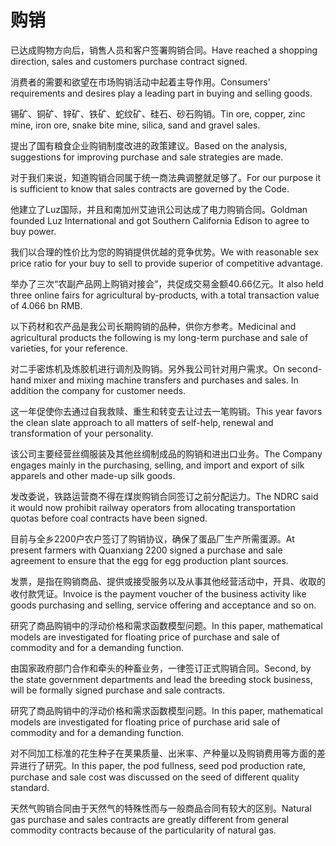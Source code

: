 # 购销

<p><span class="chinese">已达成购物方向后，销售人员和客户签署购销合同。</span><span class="english">Have reached a shopping direction, sales and customers purchase contract signed.</span></p>

<p><span class="chinese">消费者的需要和欲望在市场购销活动中起着主导作用。</span><span class="english">Consumers' requirements and desires play a leading part in buying and selling goods.</span></p>

<p><span class="chinese">锡矿、铜矿、锌矿、铁矿、蛇纹矿、硅石、砂石购销。</span><span class="english">Tin ore, copper, zinc mine, iron ore, snake bite mine, silica, sand and gravel sales.</span></p>

<p><span class="chinese">提出了国有粮食企业购销制度改进的政策建议。</span><span class="english">Based on the analysis, suggestions for improving purchase and sale strategies are made.</span></p>

<p><span class="chinese">对于我们来说，知道购销合同属于统一商法典调整就足够了。</span><span class="english">For our purpose it is sufficient to know that sales contracts are governed by the Code.</span></p>

<p><span class="chinese">他建立了Luz国际，并且和南加州艾迪讯公司达成了电力购销合同。</span><span class="english">Goldman founded Luz International and got Southern California Edison to agree to buy power.</span></p>

<p><span class="chinese">我们以合理的性价比为您的购销提供优越的竞争优势。</span><span class="english">We with reasonable sex price ratio for your buy to sell to provide superior of competitive advantage.</span></p>

<p><span class="chinese">举办了三次“农副产品网上购销对接会”，共促成交易金额40.66亿元。</span><span class="english">It also held three online fairs for agricultural by-products, with a total transaction value of 4.066 bn RMB.</span></p>

<p><span class="chinese">以下药材和农产品是我公司长期购销的品种，供你方参考。</span><span class="english">Medicinal and agricultural products the following is my long-term purchase and sale of varieties, for your reference.</span></p>

<p><span class="chinese">对二手密炼机及炼胶机进行调剂及购销。另外我公司针对用户需求。</span><span class="english">On second-hand mixer and mixing machine transfers and purchases and sales. In addition the company for customer needs.</span></p>

<p><span class="chinese">这一年促使你去通过自我救赎、重生和转变去让过去一笔购销。</span><span class="english">This year favors the clean slate approach to all matters of self-help, renewal and transformation of your personality.</span></p>

<p><span class="chinese">该公司主要经营丝绸服装及其他丝绸制成品的购销和进出口业务。</span><span class="english">The Company engages mainly in the purchasing, selling, and import and export of silk apparels and other made-up silk goods.</span></p>

<p><span class="chinese">发改委说，铁路运营商不得在煤炭购销合同签订之前分配运力。</span><span class="english">The NDRC said it would now prohibit railway operators from allocating transportation quotas before coal contracts have been signed.</span></p>

<p><span class="chinese">目前与全乡2200户农户签订了购销协议，确保了蛋品厂生产所需蛋源。</span><span class="english">At present farmers with Quanxiang 2200 signed a purchase and sale agreement to ensure that the egg for egg production plant sources.</span></p>

<p><span class="chinese">发票，是指在购销商品、提供或接受服务以及从事其他经营活动中，开具、收取的收付款凭证。</span><span class="english">Invoice is the payment voucher of the business activity like goods purchasing and selling, service offering and acceptance and so on.</span></p>

<p><span class="chinese">研究了商品购销中的浮动价格和需求函数模型问题。</span><span class="english">In this paper, mathematical models are investigated for floating price of purchase and sale of commodity and for a demanding function.</span></p>

<p><span class="chinese">由国家政府部门合作和牵头的种畜业务，一律签订正式购销合同。</span><span class="english">Second, by the state government departments and lead the breeding stock business, will be formally signed purchase and sale contracts.</span></p>

<p><span class="chinese">研究了商品购销中的浮动价格和需求函数模型问题。</span><span class="english">In this paper, mathematical models are investigated for floating price of purchase arid sale of commodity and for a demanding function.</span></p>

<p><span class="chinese">对不同加工标准的花生种子在荚果质量、出米率、产种量以及购销费用等方面的差异进行了研究。</span><span class="english">In this paper, the pod fullness, seed pod production rate, purchase and sale cost was discussed on the seed of different quality standard.</span></p>

<p><span class="chinese">天然气购销合同由于天然气的特殊性而与一般商品合同有较大的区别。</span><span class="english">Natural gas purchase and sales contracts are greatly different from general commodity contracts because of the particularity of natural gas.</span></p>


